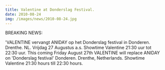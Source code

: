 ```yaml
---
title: Valentine at Donderslag Festival.
date: 2010-08-24
img: /images/news/2010-08-24.jpg
---
```


BREAKING NEWS:

'VALENTINE vervangt ANIDAY op het Donderslag festival in Donderen. Drenthe. NL.
Vrijdag 27 Augustus a.s. Showtime Valentine 21:30 uur tot 22:30 uur.
This coming Friday August 27th VALENTINE will replace ANIDAY on 'Donderslag festival' Donderen. Drenthe, Netherlands.
Showtime Valentine 21:30 hours till 22:30 hours.